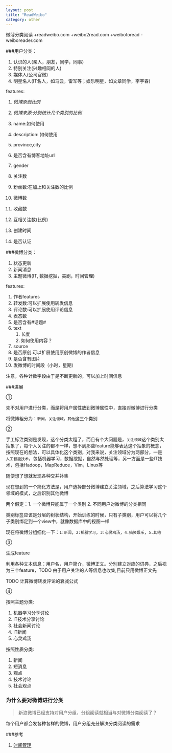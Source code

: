 ```yaml
---
layout: post
title: "ReadWeibo"
category: other
---
```


微薄分类阅读 +readweibo.com +weibo2read.com +weibotoread -weiboreader.com

###用户分类：

1. 认识的人(亲人，朋友，同学，同事)
2. 特别关注(兴趣相同的人)
3. 媒体人(公司官微)
4. 明星名人(IT名人，如马云，雷军等；娱乐明星，如文章同学，李宇春)

features:

1. *微博原创比例*
1. *微博来源:分别统计几个类别的比例*

1. name:如何使用
1. description: 如何使用
1. province,city
1. 是否含有博客地址url
1. gender
1. 关注数
1. 粉丝数:在加上和关注数的比例
1. 微博数
1. 收藏数
1. 互相关注数(比例)
1. 创建时间
1. 是否认证

###微博分类：

1. 状态更新
2. 新闻消息
3. 主题微博(IT, 数据挖掘，美剧，时间管理)

features:

1. 作者features
1. 转发数:可以扩展使用转发信息
1. 评论数:可以扩展使用评论信息
1. 表态数
1. 是否含有#话题#
1. text
    1. 长度
    1. 如何使用内容？
1. source
1. 是否原创:可以扩展使用原创微博的作者信息
1. 是否含有图片
1. 发微博的时间段（小时，星期）

注意，各种计数字段由于是不断更新的，可以加上时间信息

###进展

➀  

先不对用户进行分类，而是将用户属性放到微博属性中，直接对微博进行分类

将微博粗分为：`新闻，关注领域，其他`这三个类别

➁

手工标注类别是发现，这个分类太粗了，而且有个大问题是，`关注领域`这个类别太抽象了，每个人关注的都不一样，想不到那些feature能够表达这个抽象的概念，按照现在的想法，可以具体化这个类别，对我来说，关注领域分为两部分，一是   `人工智能技术`，包括机器学习，数据挖掘，自然与然处理等，另一方面是一些IT技术，包括Hadoop，MapReduce，Vim，Linux等

随便想了想就发现各种交并补集

现在想到的一个简化方法是，用户选择部分微博建立关注领域，之后算法学习这个领域的模式，之后识别其他微博

两个假定：1. 一个微博只能属于一个类别 2. 不同用户对微博的分类相同

类别标签应该是分层的树状结构，开始训练的时候，只有子类别，用户可以将几个子类别绑定到一个view中，就像数据库中的视图一样

现在将微博分组细化一下：`1:新闻`，`2:机器学习`，`3:心灵鸡汤`，`4.搞笑娱乐`，`5.其他`

➂

生成feature

利用各种文本信息：用户名，用户简介，微博正文。分别建立对应的词典，之后视为三个feature，TODO 由于用户关注的人等信息也收集,目前只用微博正文先

TODO 计算微博转发评论的衰减公式

➃

按照主题分类:  
1. 机器学习分享讨论
1. IT技术分享讨论
1. 社会新闻讨论
1. IT新闻
1. 心灵鸡汤

按照性质分类:  
1. 新闻
1. 短消息
1. 观点
1. 技术讨论
1. 社会观点


### 为什么要对微博进行分类

> 新浪微博已经支持对用户分组，分组阅读就相当与对微博分类阅读了？

每个用户都会发各种各样的微博，用户分组充分解决分类阅读的需求



###参考
1. [时间管理](http://jianshu.io/p/A1nxyt)
